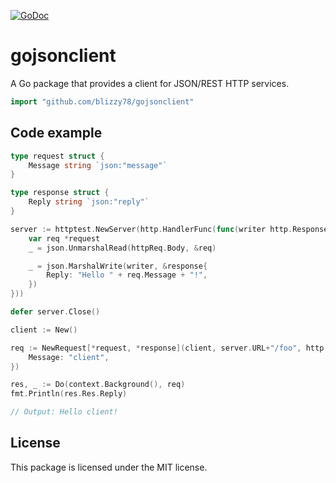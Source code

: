 [![GoDoc](https://pkg.go.dev/badge/github.com/blizzy78/gojsonclient)](https://pkg.go.dev/github.com/blizzy78/gojsonclient)


gojsonclient
============

A Go package that provides a client for JSON/REST HTTP services.

```go
import "github.com/blizzy78/gojsonclient"
```


Code example
------------

```go
type request struct {
	Message string `json:"message"`
}

type response struct {
	Reply string `json:"reply"`
}

server := httptest.NewServer(http.HandlerFunc(func(writer http.ResponseWriter, httpReq *http.Request) {
	var req *request
	_ = json.UnmarshalRead(httpReq.Body, &req)

	_ = json.MarshalWrite(writer, &response{
		Reply: "Hello " + req.Message + "!",
	})
}))

defer server.Close()

client := New()

req := NewRequest[*request, *response](client, server.URL+"/foo", http.MethodGet, &request{
	Message: "client",
})

res, _ := Do(context.Background(), req)
fmt.Println(res.Res.Reply)

// Output: Hello client!
```


License
-------

This package is licensed under the MIT license.
